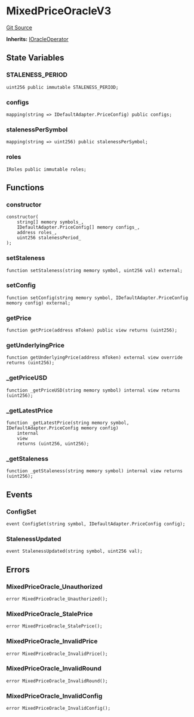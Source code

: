 # MixedPriceOracleV3
[Git Source](https://github.com/malda-protocol/malda-lending/blob/01abcfb9040cf303f2a5fc706b3c3af752e0b27a/src\oracles\MixedPriceOracleV3.sol)

**Inherits:**
[IOracleOperator](/src\interfaces\IOracleOperator.sol\interface.IOracleOperator.md)


## State Variables
### STALENESS_PERIOD

```solidity
uint256 public immutable STALENESS_PERIOD;
```


### configs

```solidity
mapping(string => IDefaultAdapter.PriceConfig) public configs;
```


### stalenessPerSymbol

```solidity
mapping(string => uint256) public stalenessPerSymbol;
```


### roles

```solidity
IRoles public immutable roles;
```


## Functions
### constructor


```solidity
constructor(
    string[] memory symbols_,
    IDefaultAdapter.PriceConfig[] memory configs_,
    address roles_,
    uint256 stalenessPeriod_
);
```

### setStaleness


```solidity
function setStaleness(string memory symbol, uint256 val) external;
```

### setConfig


```solidity
function setConfig(string memory symbol, IDefaultAdapter.PriceConfig memory config) external;
```

### getPrice


```solidity
function getPrice(address mToken) public view returns (uint256);
```

### getUnderlyingPrice


```solidity
function getUnderlyingPrice(address mToken) external view override returns (uint256);
```

### _getPriceUSD


```solidity
function _getPriceUSD(string memory symbol) internal view returns (uint256);
```

### _getLatestPrice


```solidity
function _getLatestPrice(string memory symbol, IDefaultAdapter.PriceConfig memory config)
    internal
    view
    returns (uint256, uint256);
```

### _getStaleness


```solidity
function _getStaleness(string memory symbol) internal view returns (uint256);
```

## Events
### ConfigSet

```solidity
event ConfigSet(string symbol, IDefaultAdapter.PriceConfig config);
```

### StalenessUpdated

```solidity
event StalenessUpdated(string symbol, uint256 val);
```

## Errors
### MixedPriceOracle_Unauthorized

```solidity
error MixedPriceOracle_Unauthorized();
```

### MixedPriceOracle_StalePrice

```solidity
error MixedPriceOracle_StalePrice();
```

### MixedPriceOracle_InvalidPrice

```solidity
error MixedPriceOracle_InvalidPrice();
```

### MixedPriceOracle_InvalidRound

```solidity
error MixedPriceOracle_InvalidRound();
```

### MixedPriceOracle_InvalidConfig

```solidity
error MixedPriceOracle_InvalidConfig();
```

